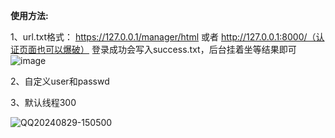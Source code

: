 **使用方法:**

1、url.txt格式：
https://127.0.0.1/manager/html
或者
http://127.0.0.1:8000/（认证页面也可以爆破）
登录成功会写入success.txt，后台挂着坐等结果即可
![image](https://github.com/user-attachments/assets/93c03073-15d8-4e4f-b984-7075c415b3b9)

2、自定义user和passwd

3、默认线程300

![QQ20240829-150500](https://github.com/user-attachments/assets/4f6cf89e-0bcb-4228-ab3a-6e4b486b663d)
